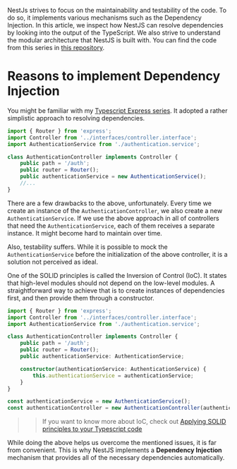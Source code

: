 NestJs strives to focus on the maintainability and testability of the code. To do so, it implements various mechanisms such as the Dependency Injection. In this article, we inspect how NestJS can resolve dependencies by looking into the output of the TypeScript. We also strive to understand the modular architecture that NestJS is built with.
You can find the code from this series in [this repository](https://github.com/mwanago/nestjs-typescript).

# Reasons to implement Dependency Injection
You might be familiar with my [Typescript Express series](http://wanago.io/2018/12/03/typescript-express-tutorial-routing-controllers-middleware/). It adopted a rather simplistic approach to resolving dependencies.

```typescript
import { Router } from 'express';
import Controller from '../interfaces/controller.interface';
import AuthenticationService from './authentication.service';

class AuthenticationController implements Controller {
    public path = '/auth';
    public router = Router();
    public authenticationService = new AuthenticationService();
    //...
}
```
There are a few drawbacks to the above, unfortunately. Every time we create an instance of the `AuthenticationController`, we also create a new `AuthenticationService`. If we use the above approach in all of controllers that need the `AuthenticationService`, each of them receives a separate instance. It might become hard to maintain over time.

Also, testability suffers. While it is possible to mock the `AuthenticationService` before the initialization of the above controller, it is a solution not perceived as ideal.

One of the SOLID principles is called the Inversion of Control (IoC). It states that high-level modules should not depend on the low-level modules. A straightforward way to achieve that is to create instances of dependencies first, and then provide them through a constructor.

```typescript
import { Router } from 'express';
import Controller from '../interfaces/controller.interface';
import AuthenticationService from './authentication.service';

class AuthenticationController implements Controller {
    public path = '/auth';
    public router = Router();
    public authenticationService: AuthenticationService;

    constructor(authenticationService: AuthenticationService) {
        this.authenticationService = authenticationService;
    }
}
```

```typescript
const authenticationService = new AuthenticationService();
const authenticationController = new AuthenticationController(authenticationService);
```
>> If you want to know more about IoC, check out [Applying SOLID principles to your Typescript code](http://wanago.io/2020/02/03/applying-solid-principles-to-your-typescript-code/)

While doing the above helps us overcome the mentioned issues, it is far from convenient. This is why NestJS implements a **Dependency Injection** mechanism that provides all of the necessary dependencies automatically.
